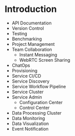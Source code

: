 # Introduction

- API Documentation
- Version Control
- Testing
- Benchmarking
- Project Management
- Team Collaboration
  - Instant Messaging
  - WebRTC Screen Sharing
- ChatOps
- Provisioning
- Service CI/CD
- Service Discovery
- Service Workflow Pipeline
- Service Cluster
- Service Admin
  - Configuration Center
  - Control Center
- Data Processing Cluster
- Data Monitoring
- Data Visualization
- Event Notification
